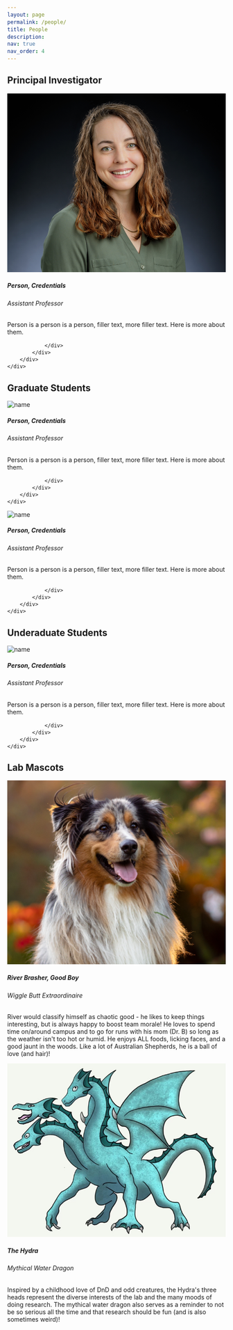 ```yaml
---
layout: page
permalink: /people/
title: People
description: 
nav: true
nav_order: 4
---
```


            
<h2 id="faculty">Principal Investigator</h2>

<p>
    </p>
<div class="card hoverable">
        <div class="row no-gutters">
            <div class="col-sm-4 col-md-3">
                <img src="/assets/img/saber.jpg" class="card-img img-fluid" alt="Saber E. Brasher">
            </div>
            <div class="team col-sm-8 col-md-9">
                <div class="card-body">
                    <h5 class="card-title">Person, Credentials</h5>                    
                    <h6 class="card-subtitle mb-2 text-muted">Assistant Professor</h6>
                    <p class="card-text">
                        Person is a person is a person, filler text, more filler text. Here is more about them. 
                    </p>
                     <a href="mailto:saber.brasher@okstate.edu" class="card-link"><i class="fas fa-envelope"></i></a>
                 <a href="https://orcid.org/0000-0003-2925-5691" class="card-link" target="_blank" rel="noopener noreferrer"><i class="fab fa-orcid"></i></a>
                            <a href="https://cas.okstate.edu/department_of_geography/saber_brasher_updated.html" class="card-link" target="_blank" rel="noopener noreferrer"><i class="fas fa-globe"></i></a>

                </div>
            </div>
        </div>
    </div>
<p>
    </p>
    
 <h2 id="faculty">Graduate Students</h2>
<p>
    </p>
<div class="card hoverable">
        <div class="row no-gutters">
            <div class="col-sm-4 col-md-3">
                <img src="/saberbrasher.github.io/assets/img/person.jpg" class="card-img img-fluid" alt="name">
            </div>
            <div class="team col-sm-8 col-md-9">
                <div class="card-body">
                    <h5 class="card-title">Person, Credentials</h5>                    
                    <h6 class="card-subtitle mb-2 text-muted">Assistant Professor</h6>
                    <p class="card-text">
                        Person is a person is a person, filler text, more filler text. Here is more about them. 
                    </p>
                     <a href="mailto:saber.brasher@okstate.edu" class="card-link"><i class="fas fa-envelope"></i></a>
                 <a href="https://orcid.org/0000-0003-2925-5691" class="card-link" target="_blank" rel="noopener noreferrer"><i class="fab fa-orcid"></i></a>
                            <a href="https://cas.okstate.edu/department_of_geography/saber_brasher_updated.html" class="card-link" target="_blank" rel="noopener noreferrer"><i class="fas fa-globe"></i></a>

                </div>
            </div>
        </div>
    </div>
<p>
    </p>
    
 <p>
    </p>
<div class="card hoverable">
        <div class="row no-gutters">
            <div class="col-sm-4 col-md-3">
                <img src="/saberbrasher.github.io/assets/img/person.jpg" class="card-img img-fluid" alt="name">
            </div>
            <div class="team col-sm-8 col-md-9">
                <div class="card-body">
                    <h5 class="card-title">Person, Credentials</h5>                    
                    <h6 class="card-subtitle mb-2 text-muted">Assistant Professor</h6>
                    <p class="card-text">
                        Person is a person is a person, filler text, more filler text. Here is more about them. 
                    </p>
                     <a href="mailto:saber.brasher@okstate.edu" class="card-link"><i class="fas fa-envelope"></i></a>
                 <a href="https://orcid.org/0000-0003-2925-5691" class="card-link" target="_blank" rel="noopener noreferrer"><i class="fab fa-orcid"></i></a>
                            <a href="https://cas.okstate.edu/department_of_geography/saber_brasher_updated.html" class="card-link" target="_blank" rel="noopener noreferrer"><i class="fas fa-globe"></i></a>

                </div>
            </div>
        </div>
    </div>
<p>
    </p>
 
 
 
 <h2 id="faculty">Underaduate Students</h2>
 
 <p>
    </p>
<div class="card hoverable">
        <div class="row no-gutters">
            <div class="col-sm-4 col-md-3">
                <img src="/saberbrasher.github.io/assets/img/person.jpg" class="card-img img-fluid" alt="name">
            </div>
            <div class="team col-sm-8 col-md-9">
                <div class="card-body">
                    <h5 class="card-title">Person, Credentials</h5>                    
                    <h6 class="card-subtitle mb-2 text-muted">Assistant Professor</h6>
                    <p class="card-text">
                        Person is a person is a person, filler text, more filler text. Here is more about them. 
                    </p>
                     <a href="mailto:saber.brasher@okstate.edu" class="card-link"><i class="fas fa-envelope"></i></a>
                 <a href="https://orcid.org/0000-0003-2925-5691" class="card-link" target="_blank" rel="noopener noreferrer"><i class="fab fa-orcid"></i></a>
                            <a href="https://cas.okstate.edu/department_of_geography/saber_brasher_updated.html" class="card-link" target="_blank" rel="noopener noreferrer"><i class="fas fa-globe"></i></a>

                </div>
            </div>
        </div>
    </div>
<p>
    </p>


 <h2 id="faculty">Lab Mascots</h2>
<p>
    </p>
<div class="card hoverable">
        <div class="row no-gutters">
            <div class="col-sm-4 col-md-3">
                <img src="/assets/img/river.jpg" class="card-img img-fluid" alt="River">
            </div>
            <div class="team col-sm-8 col-md-9">
                <div class="card-body">
                    <h5 class="card-title">River Brasher, Good Boy</h5>                    
                    <h6 class="card-subtitle mb-2 text-muted">Wiggle Butt Extraordinaire</h6>
                    <p class="card-text">
                        River would classify himself as chaotic good - he likes to keep things interesting, but is always happy to boost team morale! He loves to spend time on/around campus and to go for runs with his mom (Dr. B) so long as the weather isn't too hot or humid. He enjoys ALL foods, licking faces, and a good jaunt in the woods. Like a lot of Australian Shepherds, he is a ball of love (and hair)!
                    </p>
                     </div>
            </div>
        </div>
    </div>
<p>
    </p>
    
 <p>
    </p>
<div class="card hoverable">
        <div class="row no-gutters">
            <div class="col-sm-4 col-md-3">
                <img src="/assets/img/hydra.jpg" class="card-img img-fluid" alt="Hydra">
            </div>
            <div class="team col-sm-8 col-md-9">
                <div class="card-body">
                    <h5 class="card-title">The Hydra</h5>                    
                    <h6 class="card-subtitle mb-2 text-muted">Mythical Water Dragon</h6>
                    <p class="card-text">
                        Inspired by a childhood love of DnD and odd creatures, the Hydra's three heads represent the diverse interests of the lab and the many moods of doing research. The mythical water dragon also serves as a reminder to not be so serious all the time and that research should be fun (and is also sometimes weird)!
                    </p>
                </div>
            </div>
        </div>
    </div>
<p>
    </p>
 
 
